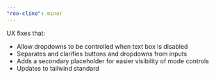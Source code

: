 ```yaml
---
"roo-cline": minor
---
```


UX fixes that:

- Allow dropdowns to be controlled when text box is disabled
- Separates and clarifies buttons and dropdowns from inputs
- Adds a secondary placeholder for easier visibility of mode controls
- Updates to tailwind standard
